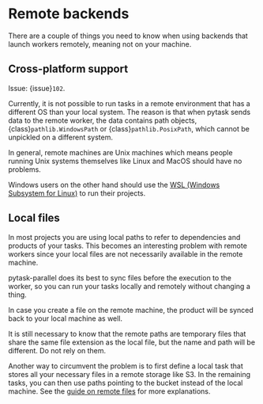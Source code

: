 # Remote backends

There are a couple of things you need to know when using backends that launch workers
remotely, meaning not on your machine.

## Cross-platform support

Issue: {issue}`102`.

Currently, it is not possible to run tasks in a remote environment that has a different
OS than your local system. The reason is that when pytask sends data to the remote
worker, the data contains path objects, {class}`pathlib.WindowsPath` or
{class}`pathlib.PosixPath`, which cannot be unpickled on a different system.

In general, remote machines are Unix machines which means people running Unix systems
themselves like Linux and MacOS should have no problems.

Windows users on the other hand should use the
[WSL (Windows Subsystem for Linux)](https://learn.microsoft.com/en-us/windows/wsl/about)
to run their projects.

## Local files

In most projects you are using local paths to refer to dependencies and products of your
tasks. This becomes an interesting problem with remote workers since your local files
are not necessarily available in the remote machine.

pytask-parallel does its best to sync files before the execution to the worker, so you
can run your tasks locally and remotely without changing a thing.

In case you create a file on the remote machine, the product will be synced back to your
local machine as well.

It is still necessary to know that the remote paths are temporary files that share the
same file extension as the local file, but the name and path will be different. Do not
rely on them.

Another way to circumvent the problem is to first define a local task that stores all
your necessary files in a remote storage like S3. In the remaining tasks, you can then
use paths pointing to the bucket instead of the local machine. See the
[guide on remote files](https://tinyurl.com/pytask-remote) for more explanations.
